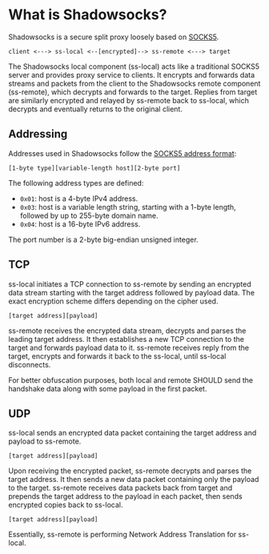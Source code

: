 # What is Shadowsocks?

Shadowsocks is a secure split proxy loosely based on [SOCKS5](https://tools.ietf.org/html/rfc1928).


    client <---> ss-local <--[encrypted]--> ss-remote <---> target


The Shadowsocks local component (ss-local) acts like a traditional SOCKS5 server and provides proxy service to clients. It encrypts and forwards data streams and packets from the client to the Shadowsocks remote component (ss-remote), which decrypts and forwards to the target. Replies from target are similarly encrypted and relayed by ss-remote back to ss-local, which decrypts and eventually returns to the original client.

## Addressing

Addresses used in Shadowsocks follow the [SOCKS5 address format](https://tools.ietf.org/html/rfc1928#section-5):

    [1-byte type][variable-length host][2-byte port]

The following address types are defined:

- `0x01`: host is a 4-byte IPv4 address.
- `0x03`: host is a variable length string, starting with a 1-byte length, followed by up to 255-byte domain name.
- `0x04`: host is a 16-byte IPv6 address.

The port number is a 2-byte big-endian unsigned integer.


## TCP 

ss-local initiates a TCP connection to ss-remote by sending an encrypted data stream starting with the target address followed by payload data. The exact encryption scheme differs depending on the cipher used.

    [target address][payload]

ss-remote receives the encrypted data stream, decrypts and parses the leading target address. It then establishes a new TCP connection to the target and forwards payload data to it. ss-remote receives reply from the target, encrypts and forwards it back to the ss-local, until ss-local disconnects.

For better obfuscation purposes, both local and remote SHOULD send the handshake data along with some payload in the first packet.

## UDP

ss-local sends an encrypted data packet containing the target address and payload to ss-remote.

    [target address][payload]

Upon receiving the encrypted packet, ss-remote decrypts and parses the target address. It then sends a new data packet containing only the payload to the target. ss-remote receives data packets back from target and prepends the target address to the payload in each packet, then sends encrypted copies back to ss-local.

    [target address][payload]

Essentially, ss-remote is performing Network Address Translation for ss-local.